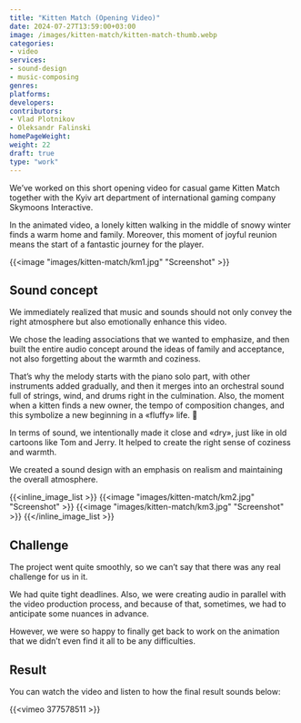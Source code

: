 ```yaml
---
title: "Kitten Match (Opening Video)"
date: 2024-07-27T13:59:00+03:00
image: /images/kitten-match/kitten-match-thumb.webp
categories:
- video
services:
- sound-design
- music-composing
genres:
platforms:
developers:
contributors:
- Vlad Plotnikov
- Oleksandr Falinski
homePageWeight:
weight: 22
draft: true
type: "work"
---
```


We’ve worked on this short opening video for casual game Kitten Match together with the Kyiv art department of international gaming company Skymoons Interactive.

In the animated video, a lonely kitten walking in the middle of snowy winter finds a warm home and family. Moreover, this moment of joyful reunion means the start of a fantastic journey for the player.

{{<image "images/kitten-match/km1.jpg" "Screenshot"  >}}

## Sound concept

We immediately realized that music and sounds should not only convey the right atmosphere but also emotionally enhance this video.

We chose the leading associations that we wanted to emphasize, and then built the entire audio concept around the ideas of family and acceptance, not also forgetting about the warmth and coziness.

That’s why the melody starts with the piano solo part, with other instruments added gradually, and then it merges into an orchestral sound full of strings, wind, and drums right in the culmination. Also, the moment when a kitten finds a new owner, the tempo of composition changes, and this symbolize a new beginning in a «fluffy» life. 🙂

In terms of sound, we intentionally made it close and «dry», just like in old cartoons like Tom and Jerry. It helped to create the right sense of coziness and warmth.

We created a sound design with an emphasis on realism and maintaining the overall atmosphere.

{{<inline_image_list >}}
{{<image "images/kitten-match/km2.jpg" "Screenshot"  >}}
{{<image "images/kitten-match/km3.jpg" "Screenshot"  >}}
{{</inline_image_list >}}

## Challenge

The project went quite smoothly, so we can’t say that there was any real challenge for us in it.

We had quite tight deadlines. Also, we were creating audio in parallel with the video production process, and because of that, sometimes, we had to anticipate some nuances in advance.

However, we were so happy to finally get back to work on the animation that we didn’t even find it all to be any difficulties.

## Result

You can watch the video and listen to how the final result sounds below:

{{<vimeo 377578511 >}}